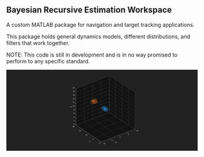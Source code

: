 Bayesian Recursive Estimation Workspace
----------------------------------------

A custom MATLAB package for navigation and target tracking applications. 

This package holds general dynamics models, different distributions, and filters that work together. 

NOTE: This code is still in development and is in no way promised to perform to any specific standard. 

![til](.\GGIW_PHD_3D.gif)
